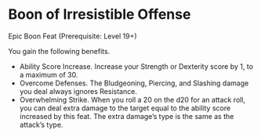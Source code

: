 # Boon of Irresistible Offense
Epic Boon Feat (Prerequisite: Level 19+)

You gain the following benefits.
- Ability Score Increase. Increase your Strength or Dexterity score by 1, to a maximum of 30.
- Overcome Defenses. The Bludgeoning, Piercing, and Slashing damage you deal always ignores Resistance.
- Overwhelming Strike. When you roll a 20 on the d20 for an attack roll, you can deal extra damage to the target equal to the ability score increased by this feat. The extra damage’s type is the same as the attack’s type.
